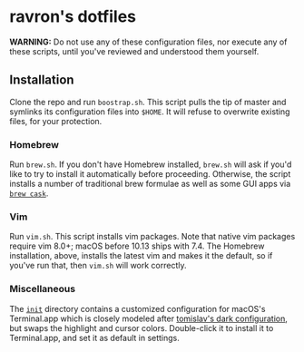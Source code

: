# ravron's dotfiles
**WARNING:** Do not use any of these configuration files, nor execute any of these scripts, until you've reviewed and understood them yourself.

## Installation
Clone the repo and run `boostrap.sh`. This script pulls the tip of master and symlinks its configuration files into `$HOME`. It will refuse to overwrite existing files, for your protection.

### Homebrew
Run `brew.sh`. If you don't have Homebrew installed, `brew.sh` will ask if you'd like to try to install it automatically before proceeding. Otherwise, the script installs a number of traditional brew formulae as well as some GUI apps via [`brew cask`](https://caskroom.github.io/).

### Vim
Run `vim.sh`. This script installs vim packages. Note that native vim packages require vim 8.0+; macOS before 10.13 ships with 7.4. The Homebrew installation, above, installs the latest vim and makes it the default, so if you've run that, then `vim.sh` will work correctly.

### Miscellaneous
The [`init`](https://github.com/ravron/dotfiles/tree/master/init) directory contains a customized configuration for macOS's Terminal.app which is closely modeled after [tomislav's dark configuration](https://github.com/tomislav/osx-terminal.app-colors-solarized), but swaps the highlight and cursor colors. Double-click it to install it to Terminal.app, and set it as default in settings.
